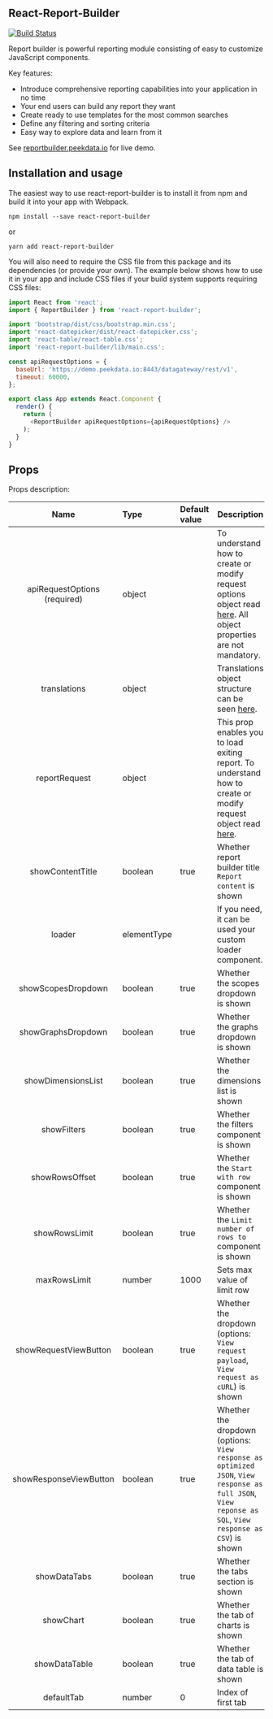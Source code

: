 ## React-Report-Builder

[![Build Status](https://travis-ci.org/peekdata/react-report-builder.svg?branch=master)](https://travis-ci.org/peekdata/react-report-builder)

Report builder is powerful reporting module consisting of easy to customize JavaScript components.

Key features:

- Introduce comprehensive reporting capabilities into your application in no time
- Your end users can build any report they want
- Create ready to use templates for the most common searches
- Define any filtering and sorting criteria
- Easy way to explore data and learn from it

See [reportbuilder.peekdata.io](http://reportbuilder.peekdata.io/) for live demo.



## Installation and usage

The easiest way to use react-report-builder is to install it from npm and build it into your app with Webpack.

`npm install --save react-report-builder`

or

`yarn add react-report-builder`

You will also need to require the CSS file from this package and its dependencies (or provide your own). The example below shows how to use it in your app and include CSS files if your build system supports requiring CSS files:

```javascript
import React from 'react';
import { ReportBuilder } from 'react-report-builder';

import 'bootstrap/dist/css/bootstrap.min.css';
import 'react-datepicker/dist/react-datepicker.css';
import 'react-table/react-table.css';
import 'react-report-builder/lib/main.css';

const apiRequestOptions = {
  baseUrl: 'https://demo.peekdata.io:8443/datagateway/rest/v1',
  timeout: 60000,
};

export class App extends React.Component {
  render() {
    return (
      <ReportBuilder apiRequestOptions={apiRequestOptions} />
    );
  }
}
```



## Props

Props description:

|             Name             | Type        | Default value | Description                                                  |
| :--------------------------: | :---------- | :------------ | ------------------------------------------------------------ |
| apiRequestOptions (required) | object      |               | To understand how to create or modify request options object read [here](https://github.com/peekdata/datagateway-api-js-sdk#compact-initialization). All object properties are not mandatory. |
|         translations         | object      |               | Translations object structure can be seen [here](https://github.com/peekdata/react-report-builder/blob/master/src/ReportBuilder/translations.ts). |
|        reportRequest         | object      |               | This prop enables you to load exiting report. To understand how to create or modify request object read [here](https://github.com/peekdata/datagateway-api-js-sdk#report-request-options). |
|       showContentTitle       | boolean     | true          | Whether report builder title `Report content` is shown       |
|            loader            | elementType |               | If you need, it can be used your custom loader component.    |
|      showScopesDropdown      | boolean     | true          | Whether the scopes dropdown is shown                         |
|      showGraphsDropdown      | boolean     | true          | Whether the graphs dropdown is shown                         |
|      showDimensionsList      | boolean     | true          | Whether the dimensions list is shown                         |
|         showFilters          | boolean     | true          | Whether the filters component is shown                       |
|        showRowsOffset        | boolean     | true          | Whether the `Start with row` component is shown              |
|        showRowsLimit         | boolean     | true          | Whether the `Limit number of rows to` component is shown     |
|         maxRowsLimit         | number      | 1000          | Sets max value of limit row                                  |
|    showRequestViewButton     | boolean     | true          | Whether the dropdown (options: `View request payload`, `View request as cURL`) is shown |
|    showResponseViewButton    | boolean     | true          | Whether the dropdown (options: `View response as optimized JSON`, `View response as full JSON`, `View reponse as SQL`, `View response as CSV`) is shown |
|         showDataTabs         | boolean     | true          | Whether the tabs section is shown                            |
|          showChart           | boolean     | true          | Whether the tab of charts is shown                           |
|        showDataTable         | boolean     | true          | Whether the tab of data table is shown                       |
|          defaultTab          | number      | 0             | Index of first tab                                           |

